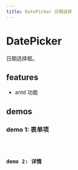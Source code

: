 ```yaml
---
title: DatePicker 日期选择
---
```


# DatePicker

日期选择框。

## features

- antd 功能

## demos

### demo 1: 表单项

<code src="./date-picker/field" />

### demo 2: 详情

<code src="./date-picker/detail" />
